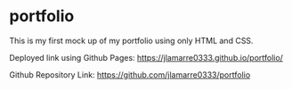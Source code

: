 # portfolio
This is my first mock up of my portfolio using only HTML and CSS.

Deployed link using Github Pages: https://jlamarre0333.github.io/portfolio/

Github Repository Link: https://github.com/jlamarre0333/portfolio


